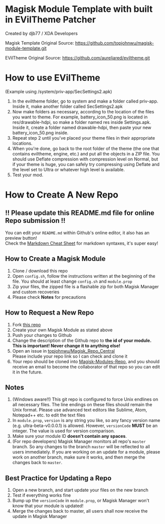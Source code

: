# Magisk Module Template with built in EVilTheme Patcher
Created by djb77 / XDA Developers

Magisk Template Original Source: https://github.com/topjohnwu/magisk-module-template.git

EVilTheme Original Source: https://github.com/aureljared/eviltheme.git

# How to use EVilTheme
(Example using /system/priv-app/SecSettings2.apk)

1. In the eviltheme folder, go to system and make a folder called priv-app. Inside it, make another folder called SecSettings2.apk
2. Now make folders as necessary, according to the location of the files you want to theme. For example, battery_icon_50.png is located in res/drawable-hdpi, so make a folder named res inside Settings.apk. Inside it, create a folder named drawable-hdpi, then paste your new battery_icon_50.png inside.
3. Repeat step 2 until you've placed your theme files in their appropriate locations.
4. When you're done, go back to the root folder of the theme (the one that contains eviltheme, engine, etc.) and put all the objects in a ZIP file. You should use Deflate compression with compression level on Normal, but if your theme is huge, you can safely try compressing using Deflate and the level set to Ultra or whatever high level is available.
5. Test your mod.

# How to Create A New Repo
## !! Please update this README.md file for online Repo submission !!
You can edit your `README.md` within Github's online editor, it also has an preview button!  
Check the [Markdown Cheat Sheet](https://github.com/adam-p/markdown-here/wiki/Markdown-Cheatsheet) for markdown syntaxes, it's super easy!  

## How to Create a Magisk Module
1. Clone / download this repo
2. Open `config.sh`, follow the instructions written at the beginning of the file. You should at least change `config.sh` and `module.prop`
3. Zip your files, the zipped file is a flashable zip for both Magisk Manager and custom recoveries
4. Please check **Notes** for precautions

## How to Request a New Repo
1. Fork [this repo](https://github.com/topjohnwu/magisk-module-template)
2. Create your own Magisk Module as stated above
3. Push your changes to Github
4. Change the description of the Github repo to **the id of your module. This is important! Never change it to anything else!**
5. Open an issue in [topjohnwu/Magisk_Repo_Central](https://github.com/topjohnwu/Magisk_Repo_Central/issues/new)  
   Please include your repo link so I can check and clone it
6. Your repo should be cloned into [Magisk-Modules-Repo](https://github.com/Magisk-Modules-Repo), and you should receive an email to become the collaborator of that repo so you can edit it in the future.

## Notes
1. (Windows aware!!) This git repo is configured to force Unix endlines on all necessary files. The line endings on these files should remain the Unix format. Please use advanced text editors like Sublime, Atom, Notepad++ etc. to edit the text files
2. In `module.prop`, `version` is any string you like, so any fancy version name (e.g. ultra-beta-v0.0.0.1) is allowed. However, `versionCode` **MUST** be an integer. The value is used for version comparison.
2. Make sure your module ID **doesn't contain any spaces**.
3. (For repo developers) Magisk Manager monitors all repo's `master` branch. So any changes to the branch `master` will be reflected to all users immediately. If you are working on an update for a module, please work on another branch, make sure it works, and then merge the changes back to `master`.

## Best Practice for Updating a Repo
1. Open a new branch, and start update your files on the new branch
2. Test if everything works fine
3. Bump up the `versionCode` in `module.prop`, or Magisk Manager won't know that your module is updated!
4. Merge the changes back to master, all users shall now receive the update in Magisk Manager
